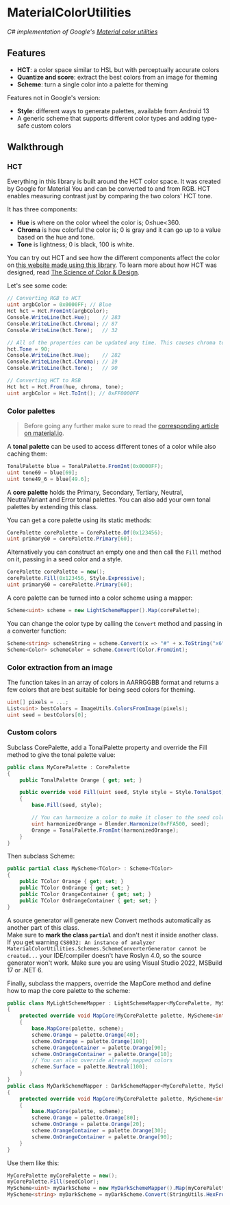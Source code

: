 # MaterialColorUtilities

*C# implementation of Google's [Material color utilities](https://github.com/material-foundation/material-color-utilities)*

## Features
- **HCT**: a color space similar to HSL but with perceptually accurate colors
- **Quantize and score**: extract the best colors from an image for theming
- **Scheme**: turn a single color into a palette for theming

Features not in Google's version:
- **Style**: different ways to generate palettes, available from Android 13
- A generic scheme that supports different color types and adding type-safe custom colors

## Walkthrough
### HCT
Everything in this library is built around the HCT color space. It was created by Google for Material You and can be converted to and from RGB. HCT enables measuring contrast just by comparing the two colors' HCT tone.

It has three components:
- **Hue** is where on the color wheel the color is; 0≤hue<360.
- **Chroma** is how colorful the color is; 0 is gray and it can go up to a value based on the hue and tone.
- **Tone** is lightness; 0 is black, 100 is white.

You can try out HCT and see how the different components affect the color on [this website made using this library](https://albi005.github.io/MaterialColorUtilities/). To learn more about how HCT was designed, read [The Science of Color & Design](https://material.io/blog/science-of-color-design).

Let's see some code:
```csharp
// Converting RGB to HCT
uint argbColor = 0x0000FF; // Blue
Hct hct = Hct.FromInt(argbColor);
Console.WriteLine(hct.Hue);    // 283
Console.WriteLine(hct.Chroma); // 87
Console.WriteLine(hct.Tone);   // 32

// All of the properties can be updated any time. This causes chroma to be recalculated.
hct.Tone = 90;
Console.WriteLine(hct.Hue);    // 282
Console.WriteLine(hct.Chroma); // 19
Console.WriteLine(hct.Tone);   // 90

// Converting HCT to RGB
Hct hct = Hct.From(hue, chroma, tone);
uint argbColor = Hct.ToInt(); // 0xFF0000FF
```

### Color palettes

> Before going any further make sure to read the [corresponding article on material.io](https://m3.material.io/styles/color/the-color-system/key-colors-tones).

A **tonal palette** can be used to access different tones of a color while also caching them:
```csharp
TonalPalette blue = TonalPalette.FromInt(0x0000FF);
uint tone69 = blue[69];
uint tone49_6 = blue[49.6];
```

A **core palette** holds the Primary, Secondary, Tertiary, Neutral, NeutralVariant and Error tonal palettes. You can also add your own tonal palettes by extending this class.

You can get a core palette using its static methods:
```csharp
CorePalette corePalette = CorePalette.Of(0x123456);
uint primary60 = corePalette.Primary[60];
```

Alternatively you can construct an empty one and then call the `Fill` method on it, passing in a seed color and a style.
```csharp
CorePalette corePalette = new();
corePalette.Fill(0x123456, Style.Expressive);
uint primary60 = corePalette.Primary[60];
```

A core palette can be turned into a color scheme using a mapper:
```csharp
Scheme<uint> scheme = new LightSchemeMapper().Map(corePalette);
```

You can change the color type by calling the `Convert` method and passing in a converter function:
```csharp
Scheme<string> schemeString = scheme.Convert(x => "#" + x.ToString("x6"));
Scheme<Color> schemeColor = scheme.Convert(Color.FromUint);
```

### Color extraction from an image

The function takes in an array of colors in AARRGGBB format and returns a few colors that are best suitable for being seed colors for theming.

```csharp
uint[] pixels = ...;
List<uint> bestColors = ImageUtils.ColorsFromImage(pixels);
uint seed = bestColors[0];
```

### Custom colors

Subclass CorePalette, add a TonalPalette property and override the Fill method to give the tonal palette value:
```csharp
public class MyCorePalette : CorePalette
{
    public TonalPalette Orange { get; set; }

    public override void Fill(uint seed, Style style = Style.TonalSpot)
    {
        base.Fill(seed, style);

        // You can harmonize a color to make it closer to the seed color
        uint harmonizedOrange = Blender.Harmonize(0xFFA500, seed);
        Orange = TonalPalette.FromInt(harmonizedOrange);
    }
}
```

Then subclass Scheme:
```csharp
public partial class MyScheme<TColor> : Scheme<TColor>
{
    public TColor Orange { get; set; }
    public TColor OnOrange { get; set; }
    public TColor OrangeContainer { get; set; }
    public TColor OnOrangeContainer { get; set; }
}
```
A source generator will generate new Convert methods automatically as another part of this class.  
Make sure to **mark the class `partial`** and don't nest it inside another class.  
If you get warning `CS8032: An instance of analyzer MaterialColorUtilities.Schemes.SchemeConverterGenerator cannot be created...` your IDE/compiler doesn't have Roslyn 4.0, so the source generator won't work. Make sure you are using Visual Studio 2022, MSBuild 17 or .NET 6.

Finally, subclass the mappers, override the MapCore method and define how to map the core palette to the scheme:
```csharp
public class MyLightSchemeMapper : LightSchemeMapper<MyCorePalette, MyScheme<int>>
{
    protected override void MapCore(MyCorePalette palette, MyScheme<int> scheme)
    {
        base.MapCore(palette, scheme);
        scheme.Orange = palette.Orange[40];
        scheme.OnOrange = palette.Orange[100];
        scheme.OrangeContainer = palette.Orange[90];
        scheme.OnOrangeContainer = palette.Orange[10];
        // You can also override already mapped colors
        scheme.Surface = palette.Neutral[100];
    }
}
public class MyDarkSchemeMapper : DarkSchemeMapper<MyCorePalette, MyScheme<int>>
{
    protected override void MapCore(MyCorePalette palette, MyScheme<int> scheme)
    {
        base.MapCore(palette, scheme);
        scheme.Orange = palette.Orange[80];
        scheme.OnOrange = palette.Orange[20];
        scheme.OrangeContainer = palette.Orange[30];
        scheme.OnOrangeContainer = palette.Orange[90];
    }
}
```

Use them like this:
```csharp
MyCorePalette myCorePalette = new();
myCorePalette.Fill(seedColor);
MyScheme<uint> myDarkScheme = new MyDarkSchemeMapper().Map(myCorePalette);
MyScheme<string> myDarkScheme = myDarkScheme.Convert(StringUtils.HexFromArgb);
```

